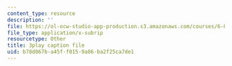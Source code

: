 ```yaml
---
content_type: resource
description: ''
file: https://ol-ocw-studio-app-production.s3.amazonaws.com/courses/6-006-introduction-to-algorithms-fall-2011/b78d067ba45ff0159a86ba2f25ca7de1_ENyox7kNKeY.srt
file_type: application/x-subrip
resourcetype: Other
title: 3play caption file
uid: b78d067b-a45f-f015-9a86-ba2f25ca7de1
---
```

